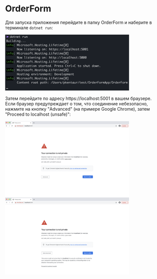 # OrderForm

Для запуска приложения перейдите в папку OrderForm и наберите в терминале ```dotnet run```:

<img src="/Screenshots/launch.png" width="400">

Затем перейдите по адресу https://localhost:5001 в вашем браузере.
Если браузер предупреждает о том, что соединение небезопасно, нажмите на кнопку "Advanced" (на примере Google Chrome), затем "Proceed to localhost (unsafe)":

<img src="/Screenshots/chrome1.png" width="400">

<img src="/Screenshots/chrome2.png" width="400">
